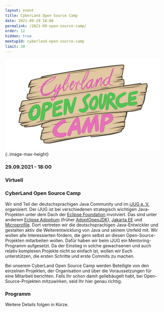 ```yaml
---
layout: event
title: CyberLand Open Source Camp
date: 2021-09-29 18:00
permalink: /2021-09-open-source-camp/
order: 12
hidden: true
meetupId: cyberland-open-source-camp
limit: 20
---
```


![Logo](/assets/logo/camp-logo.png){:.image-max-height}

### <i class="fas fa-lg fa-calendar"></i> 29.09.2021 - 18:00

### <i class="fas fa-lg fa-globe"></i> Virtuell

### <i class="fas fa-lg fa-tv"></i> CyberLand Open Source Camp

Wir sind Teil der deutschsprachigen Java Community und im [iJUG e. V.](https://www.ijug.eu) organisiert. Der iJUG ist bei verschiedenen strategisch wichtigen Java-Projekten unter dem Dach der [Eclipse Foundation](https://www.eclipse.org) involviert. Das sind unter anderem [Eclipse Adoptium](https://adoptium.net) (früher [AdoptOpenJDK](https://adoptopenjdk.net)), [Jakarta EE](https://jakarta.ee) und [Microprofile](http://www.microprofile.io). Dort vertreten wir die deutschsprachigen Java-Entwickler und gestalten aktiv die Weiterentwicklung von Java und seinem Umfeld mit. Wir wollen alle Interessierten fördern, die gern selbst an diesen Open-Source-Projekten mitarbeiten wollen. Dafür haben wir beim iJUG ein Mentoring-Programm aufgesetzt. Da der Einstieg in solche gewachsenen und auch relativ komplexen Projekte nicht so einfach ist, wollen wir Euch unterstützen, die ersten Schritte und erste Commits zu machen.

Bei unserem CyberLand Open Source Camp werden Beteiligte von den einzelnen Projekten, der Organisation und über die Voraussetzungen für eine Mitarbeit berichten. Falls Ihr schon damit geliebäugelt habt, bei Open-Source-Projekten mitzuwirken, seid Ihr hier genau richtig. 

### Programm

Weitere Details folgen in Kürze.  
